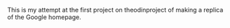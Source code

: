 This is my attempt at the first project on theodinproject of making a replica of the Google homepage. 